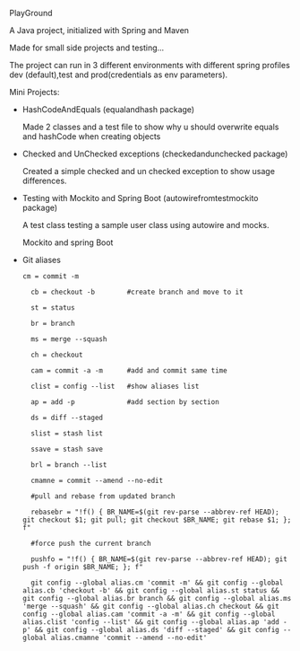 PlayGround

A Java project, initialized with Spring and Maven

Made for small side projects and testing...

The project can run in 3 different environments with different spring profiles
dev (default),test and prod(credentials as env parameters). 

Mini Projects:

- HashCodeAndEquals (equalandhash package)

	Made 2 classes and a test file to show why u should overwrite equals and hashCode
	when creating objects

- Checked and UnChecked exceptions (checkedandunchecked package)

	Created a simple checked and un checked exception to show usage differences.
	
- Testing with Mockito and Spring Boot (autowirefromtestmockito package)

    A test class testing a sample user class using autowire and mocks.

    Mockito and spring Boot

- Git aliases

      cm = commit -m
      
    	cb = checkout -b        #create branch and move to it
    	
    	st = status
    	
    	br = branch
    	
    	ms = merge --squash
    	
    	ch = checkout
    	
    	cam = commit -a -m      #add and commit same time
    	
    	clist = config --list   #show aliases list
    	
    	ap = add -p             #add section by section
    	
    	ds = diff --staged
    	
    	slist = stash list
    	
    	ssave = stash save
    	
    	brl = branch --list
    	
    	cmamne = commit --amend --no-edit
    	
    	#pull and rebase from updated branch
    	
    	rebasebr = "!f() { BR_NAME=$(git rev-parse --abbrev-ref HEAD); git checkout $1; git pull; git checkout $BR_NAME; git rebase $1; }; f"
    	
    	#force push the current branch
    	
    	pushfo = "!f() { BR_NAME=$(git rev-parse --abbrev-ref HEAD); git push -f origin $BR_NAME; }; f"
    	
    	git config --global alias.cm 'commit -m' && git config --global alias.cb 'checkout -b' && git config --global alias.st status && git config --global alias.br branch && git config --global alias.ms 'merge --squash' && git config --global alias.ch checkout && git config --global alias.cam 'commit -a -m' && git config --global alias.clist 'config --list' && git config --global alias.ap 'add -p' && git config --global alias.ds 'diff --staged' && git config --global alias.cmamne 'commit --amend --no-edit'